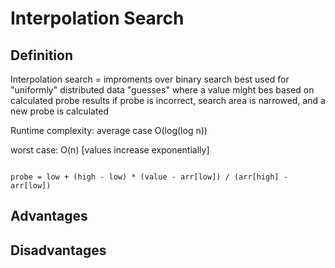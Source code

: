 # Interpolation Search
## Definition
<p>Interpolation search = improments over binary search best used for "uniformly" distributed data "guesses" where a value might bes based on calculated probe results if probe is incorrect, search area is narrowed, and a new probe is calculated</p>
<p>Runtime complexity: average case O(log(log n))</p>
<p>worst case: O(n) [values increase exponentially]</p>

<code>
probe = low + (high - low) * (value - arr[low]) / (arr[high] - arr[low])
</code>

## Advantages

## Disadvantages